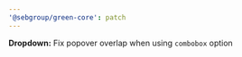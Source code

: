 ```yaml
---
'@sebgroup/green-core': patch
---
```


**Dropdown:** Fix popover overlap when using `combobox` option
